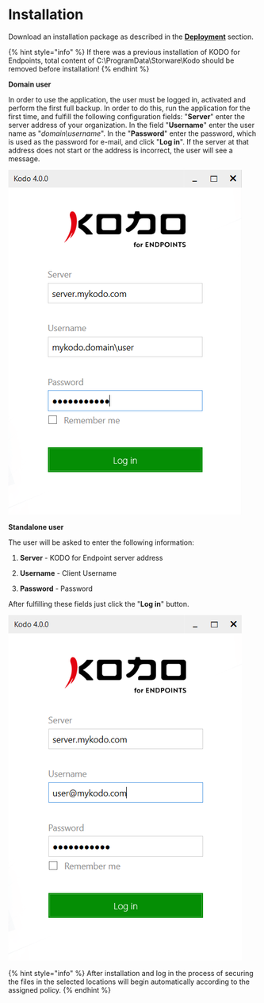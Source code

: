 # Installation

Download an installation package as described in the [**Deployment**](../management/client-deployment/) section.

{% hint style="info" %}
If there was a previous installation of KODO for Endpoints, total content of C:\ProgramData\Storware\Kodo should be removed before installation!
{% endhint %}

**Domain user**

In order to use the application, the user must be logged in, activated and perform the first full backup. In order to do this, run the application for the first time, and fulfill the following configuration fields: "**Server**" enter the server address of your organization. In the field "**Username**" enter the user name as "_domain\username_". In the "**Password**" enter the password, which is used as the password for e-mail, and click "**Log in**". If the server at that address does not start or the address is incorrect, the user will see a message.

![](../.gitbook/assets/kodologin.png)

**Standalone user**

The user will be asked to enter the following information: 

1. **Server** - KODO for Endpoint server address 

2. **Username** - Client Username 

3. **Password** - Password

After fulfilling these fields just click the "**Log in**" button.

![](../.gitbook/assets/kodologinstandalone.png)

{% hint style="info" %}
After installation and log in the process of securing the files in the selected locations will begin automatically according to the assigned policy.
{% endhint %}

